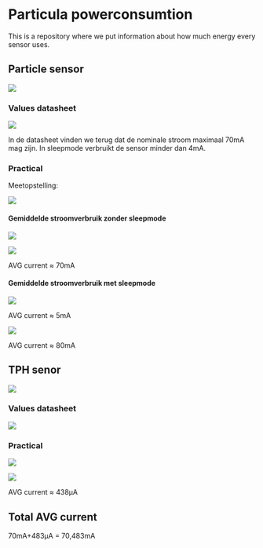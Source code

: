 # Particula powerconsumtion
This is a repository where we put information about how much energy every sensor uses.

## Particle sensor

![](img/particleSensor.png)

### Values datasheet

![](./img/datasheetParticleSenor.PNG)

In de datasheet vinden we terug dat de nominale stroom maximaal 70mA mag zijn. In sleepmode verbruikt de sensor minder dan 4mA.

### Practical

Meetopstelling:

![](./img/practicalParticleSenor.PNG)

#### Gemiddelde stroomverbruik zonder sleepmode

![](img/particle10s.png)

![](img/particle20s.png)

AVG current ≈ 70mA

#### Gemiddelde stroomverbruik met sleepmode

![](img/particleInSleemode.png)

AVG current ≈ 5mA

![](img/particleUitSleepmode.png)

AVG current ≈ 80mA

## TPH senor

![](img/BME280.png)

### Values datasheet

![](img/datasheetBME280.png)

### Practical

![](img/BME20ValueMeting.png)

![](img/BME280Powerconsumtion.png)

AVG current ≈ 438µA


## Total AVG current

70mA+483µA = 70,483mA




